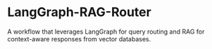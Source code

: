 # LangGraph-RAG-Router
A workflow that leverages LangGraph for query routing and RAG for context-aware responses from vector databases.
